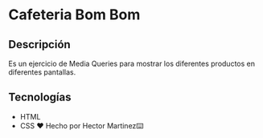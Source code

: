 # Cafeteria Bom Bom

## Descripción
Es un ejercicio de Media Queries para mostrar los diferentes productos en diferentes pantallas.
## Tecnologías
- HTML
- CSS
❤️ Hecho por Hector Martinez⌨️